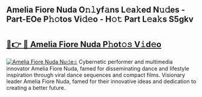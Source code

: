 ## Amelia Fiore Nuda O𝚗𝚕yf𝚊ns L𝚎a𝚔ed N𝚞𝚍es - Part-EOe P𝚑𝚘tos Vi𝚍𝚎o - H𝚘𝚝 Part L𝚎a𝚔s S5gkv

# <h2><a href="http://kfcd49n.oniu.top/?m=Amelia+Fiore+Nuda">🔗👉 🔴 Amelia Fiore Nuda P𝚑ot𝚘𝚜 V𝚒d𝚎o</a></h2>

[![Amelia Fiore Nuda Nu𝚍e𝚜](https://i.imgur.com/0qMVB7G.gif)](http://kfcd49n.oniu.top/?m=Amelia+Fiore+Nuda)
Cybernetic performer and multimedia innovator Amelia Fiore Nuda, famed for disseminating dance and lifestyle inspiration through viral dance sequences and compact films. Visionary leader Amelia Fiore Nuda, famed for their innovative ideas and dedication to creating a better future.  
